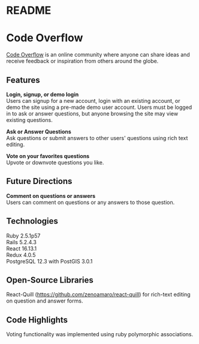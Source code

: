 # README
# Code Overflow
[Code Overflow](https://code-overflow.herokuapp.com/#/) is an online community where anyone can share ideas and receive feedback or inspiration from others around the globe. 



## Features
**Login, signup, or demo login**  
Users can signup for a new account, login with an existing account, or demo the site using a pre-made demo user account. Users must be logged in to ask or answer questions, but anyone browsing the site may view existing questions. 


**Ask or Answer Questions**  
Ask questions or submit answers to other users' questions using rich text editing.

**Vote on your favorites questions** <br />
Upvote or downvote questions you like.


## Future Directions
**Comment on questions or answers**  
Users can comment on questions or any answers to those question.


## Technologies 
Ruby 2.5.1p57   
Rails 5.2.4.3  
React 16.13.1  
Redux 4.0.5  
PostgreSQL 12.3 with PostGIS 3.0.1  

## Open-Source Libraries 
React-Quill (https://github.com/zenoamaro/react-quill) for rich-text editing on question and answer forms.



## Code Highlights
Voting functionality was implemented using ruby polymorphic associations.